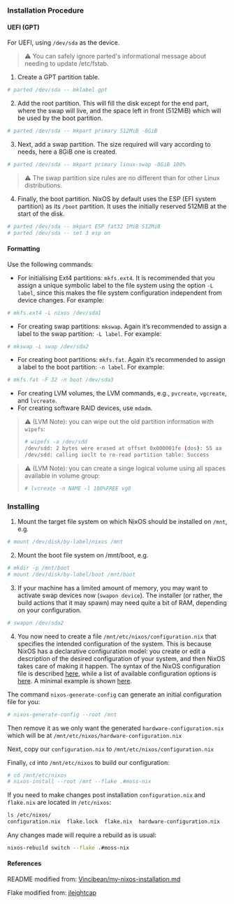 ### Installation Procedure


#### UEFI (GPT)
For UEFI, using `/dev/sda` as the device.

> :warning: You can safely ignore parted's informational message about needing to update /etc/fstab.
1. Create a GPT partition table.
```sh
# parted /dev/sda -- mklabel gpt
````
2. Add the root partition. This will fill the disk except for the end part, where the swap will live, and the space left in front (512MiB) which will be used by the boot partition.
```sh
# parted /dev/sda -- mkpart primary 512MiB -8GiB
```
3. Next, add a swap partition. The size required will vary according to needs, here a 8GiB one is created.
```sh
# parted /dev/sda -- mkpart primary linux-swap -8GiB 100%
```
> :warning:  The swap partition size rules are no different than for other Linux distributions.

4. Finally, the boot partition. NixOS by default uses the ESP (EFI system partition) as its `/boot` partition. It uses the initially reserved 512MiB at the start of the disk.
```sh
# parted /dev/sda -- mkpart ESP fat32 1MiB 512MiB
# parted /dev/sda -- set 3 esp on
```

#### Formatting
Use the following commands:
- For initialising Ext4 partitions: `mkfs.ext4`. It is recommended that you assign a unique symbolic label to the file system using the option `-L label`, since this makes the file system configuration independent from device changes. For example:
```sh
# mkfs.ext4 -L nixos /dev/sda1
```
- For creating swap partitions: `mkswap`. Again it’s recommended to assign a label to the swap partition: `-L label`. For example:
```sh
# mkswap -L swap /dev/sda2
```
- For creating boot partitions: `mkfs.fat`. Again it’s recommended to assign a label to the boot partition: `-n label`. For example:
```sh
# mkfs.fat -F 32 -n boot /dev/sda3
```
- For creating LVM volumes, the LVM commands, e.g., `pvcreate`, `vgcreate`, and `lvcreate`.
- For creating software RAID devices, use `mdadm`.

> :warning: (LVM Note): you can wipe out the old partition information with `wipefs`:
> ```sh
> # wipefs -a /dev/sdd
> /dev/sdd: 2 bytes were erased at offset 0x000001fe (dos): 55 aa
> /dev/sdd: calling ioclt to re-read partition table: Success 
> ```

> :warning: (LVM Note): you can create a singe logical volume using all spaces available in volume group:
> ```sh
> # lvcreate -n NAME -l 100%FREE vg0
> ```

### Installing
1. Mount the target file system on which NixOS should be installed on `/mnt`, e.g.
```sh
# mount /dev/disk/by-label/nixos /mnt
```
2. Mount the boot file system on /mnt/boot, e.g.
```sh
# mkdir -p /mnt/boot
# mount /dev/disk/by-label/boot /mnt/boot
```
3. If your machine has a limited amount of memory, you may want to activate swap devices now (`swapon device`). The installer (or rather, the build actions that it may spawn) may need quite a bit of RAM, depending on your configuration.
```sh
# swapon /dev/sda2
```
4. You now need to create a file `/mnt/etc/nixos/configuration.nix` that specifies the intended configuration of the system. This is because NixOS has a declarative configuration model: you create or edit a description of the desired configuration of your system, and then NixOS takes care of making it happen. The syntax of the NixOS configuration file is described [here](https://nixos.org/manual/nixos/stable/index.html#sec-configuration-syntax), while a list of available configuration options is [here](https://nixos.org/manual/nixos/stable/options.html). A minimal example is shown [here](https://nixos.org/manual/nixos/stable/index.html#ex-config).

The command `nixos-generate-config` can generate an initial configuration file for you:
```sh
# nixos-generate-config --root /mnt
```
Then remove it as we only want the generated `hardware-configuration.nix` which will be at `/mnt/etc/nixos/hardware-configuration.nix`

Next, copy our `configuration.nix` to  `/mnt/etc/nixos/configuration.nix`


Finally, `cd` into `/mnt/etc/nixos` to build our configuration:
```sh
# cd /mnt/etc/nixos
# nixos-install --root /mnt --flake .#moss-nix
```

If you need to make changes post installation `configuration.nix` and `flake.nix` are located in `/etc/nixos`:
```sh
ls /etc/nixos/
configuration.nix  flake.lock  flake.nix  hardware-configuration.nix
```

Any changes made will require a rebuild as is usual:
```sh
nixos-rebuild switch --flake .#moss-nix
```

#### References
README modified from: [Vincibean/my-nixos-installation.md](https://gist.githubusercontent.com/Vincibean/baf1b76ca5147449a1a479b5fcc9a222/raw/2822c8a6f912332ff267c06ca279c55f61172b2d/my-nixos-installation.md) 

Flake modified from: [jleightcap](https://git.sr.ht/~jleightcap/nixos-config/tree/main/item/cloud) 

